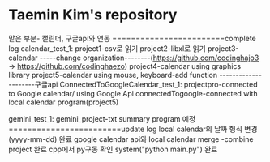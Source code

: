 # Taemin Kim's repository

맡은 부분- 캘린더, 구글api와 연동
========================complete log
calendar_test_1:
project1-csv로 읽기
project2-libxl로 읽기
project3-calendar
-----change organization--------(https://github.com/codinghajo3 -> https://github.com/codinghaezo)
project4-calendar using graphics library
project5-calendar using mouse, keyboard-add function
---------------------구글api
ConnectedToGoogleCalendar_test_1:
projectpro-connected to Google calendar/ using Google Api
connectedTogoogle-connected with local calendar program(project5)

gemini_test_1:
gemini_project-txt summary program 예정
========================update log
local calendar의 날짜 형식 변경 (yyyy-mm-dd) 완료
google calendar api와 local calendar merge -combine project 완료
cpp에서 py구동 확인 system("python main.py") 완료
